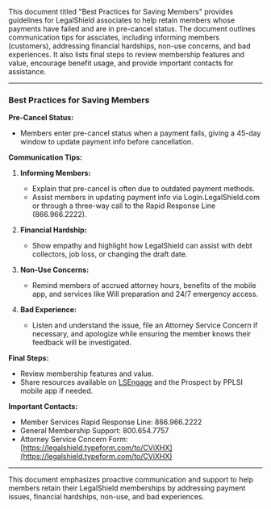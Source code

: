 This document titled "Best Practices for Saving Members" provides guidelines for LegalShield associates to help retain members whose payments have failed and are in pre-cancel status. The document outlines communication tips for assciates, including informing members (customers), addressing financial hardships, non-use concerns, and bad experiences. It also lists final steps to review membership features and value, encourage benefit usage, and provide important contacts for assistance.

---

### Best Practices for Saving Members

**Pre-Cancel Status:**
- Members enter pre-cancel status when a payment fails, giving a 45-day window to update payment info before cancellation.

**Communication Tips:**
1. **Informing Members:**
   - Explain that pre-cancel is often due to outdated payment methods.
   - Assist members in updating payment info via Login.LegalShield.com or through a three-way call to the Rapid Response Line (866.966.2222).

2. **Financial Hardship:**
   - Show empathy and highlight how LegalShield can assist with debt collectors, job loss, or changing the draft date.

3. **Non-Use Concerns:**
   - Remind members of accrued attorney hours, benefits of the mobile app, and services like Will preparation and 24/7 emergency access.

4. **Bad Experience:**
   - Listen and understand the issue, file an Attorney Service Concern if necessary, and apologize while ensuring the member knows their feedback will be investigated.

**Final Steps:**
- Review membership features and value.
- Share resources available on [LSEngage](https://LSEngage.com) and the Prospect by PPLSI mobile app if needed. 

**Important Contacts:**
- Member Services Rapid Response Line: 866.966.2222
- General Membership Support: 800.654.7757
- Attorney Service Concern Form: [https://legalshield.typeform.com/to/CViXHX](https://legalshield.typeform.com/to/CViXHX)

---

This document emphasizes proactive communication and support to help members retain their LegalShield memberships by addressing payment issues, financial hardships, non-use, and bad experiences.